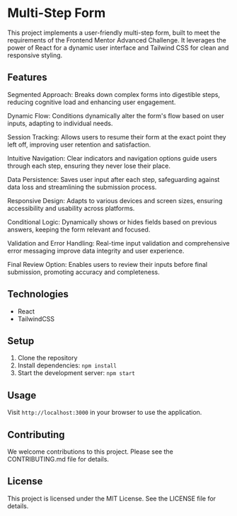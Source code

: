 # Multi-Step Form

This project implements a user-friendly multi-step form, built to meet the requirements of the Frontend Mentor Advanced Challenge. It leverages the power of React for a dynamic user interface and Tailwind CSS for clean and responsive styling.

## Features

Segmented Approach: Breaks down complex forms into digestible steps, reducing cognitive load and enhancing user engagement.

Dynamic Flow: Conditions dynamically alter the form's flow based on user inputs, adapting to individual needs.

Session Tracking: Allows users to resume their form at the exact point they left off, improving user retention and satisfaction.

Intuitive Navigation: Clear indicators and navigation options guide users through each step, ensuring they never lose their place.

Data Persistence: Saves user input after each step, safeguarding against data loss and streamlining the submission process.

Responsive Design: Adapts to various devices and screen sizes, ensuring accessibility and usability across platforms.

Conditional Logic: Dynamically shows or hides fields based on previous answers, keeping the form relevant and focused.

Validation and Error Handling: Real-time input validation and comprehensive error messaging improve data integrity and user experience.

Final Review Option: Enables users to review their inputs before final submission, promoting accuracy and completeness.


## Technologies

* React
* TailwindCSS

## Setup

1. Clone the repository
2. Install dependencies: `npm install`
3. Start the development server: `npm start`

## Usage

Visit `http://localhost:3000` in your browser to use the application.

## Contributing

We welcome contributions to this project. Please see the CONTRIBUTING.md file for details.

## License

This project is licensed under the MIT License. See the LICENSE file for details.








